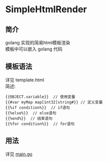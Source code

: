# SimpleHtmlRender

## 简介
golang 实现的简易html模板渲染  
模板中可以嵌入 golang 代码

## 模板语法

详见 template.html  
简述:

```
{{OBJECT.variable}}  // 使用变量
{{#var myMap map[int32]string#}} // 定义变量
{{%if condition%}}  // if语句
{{%else%}}  // else语句
{{%end%}}  // 结束语句
{{%for condition%}}  // for语句
```

## 用法

详见 [main.go](main.go)
